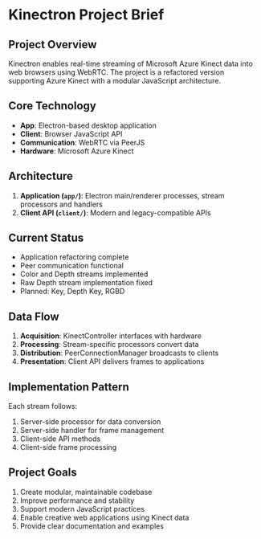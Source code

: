 # Kinectron Project Brief

## Project Overview

Kinectron enables real-time streaming of Microsoft Azure Kinect data into web browsers using WebRTC. The project is a refactored version supporting Azure Kinect with a modular JavaScript architecture.

## Core Technology

- **App**: Electron-based desktop application
- **Client**: Browser JavaScript API
- **Communication**: WebRTC via PeerJS
- **Hardware**: Microsoft Azure Kinect

## Architecture

1. **Application (`app/`)**: Electron main/renderer processes, stream processors and handlers
2. **Client API (`client/`)**: Modern and legacy-compatible APIs

## Current Status

- Application refactoring complete
- Peer communication functional
- Color and Depth streams implemented
- Raw Depth stream implementation fixed
- Planned: Key, Depth Key, RGBD

## Data Flow

1. **Acquisition**: KinectController interfaces with hardware
2. **Processing**: Stream-specific processors convert data
3. **Distribution**: PeerConnectionManager broadcasts to clients
4. **Presentation**: Client API delivers frames to applications

## Implementation Pattern

Each stream follows:

1. Server-side processor for data conversion
2. Server-side handler for frame management
3. Client-side API methods
4. Client-side frame processing

## Project Goals

1. Create modular, maintainable codebase
2. Improve performance and stability
3. Support modern JavaScript practices
4. Enable creative web applications using Kinect data
5. Provide clear documentation and examples
